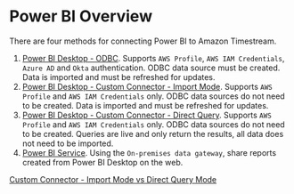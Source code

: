 # Power BI Overview

There are four methods for connecting Power BI to Amazon Timestream.

1. [Power BI Desktop - ODBC](./powerbi_ODBC.md). Supports `AWS Profile`, `AWS IAM Credentials`, `Azure AD` and `Okta` authentication. ODBC data source must be created. Data is imported and must be refreshed for updates.
2. [Power BI Desktop - Custom Connector - Import Mode](./powerbi_custom_connector_import.md). Supports `AWS Profile` and `AWS IAM Credentials` only. ODBC data sources do not need to be created. Data is imported and must be refreshed for updates.
3. [Power BI Desktop - Custom Connector - Direct Query](./powerbi_custom_connector_direct_query.md). Supports `AWS Profile` and `AWS IAM Credentials` only. ODBC data sources do not need to be created. Queries are live and only return the results, all data does not need to be imported.
4. [Power BI Service](./powerbi_service.md). Using the `On-premises data gateway`, share reports created from Power BI Desktop on the web. 

[Custom Connector - Import Mode vs Direct Query Mode](https://social.technet.microsoft.com/wiki/contents/articles/53078.power-bi-import-mode-vs-directquery-mode.aspx)
